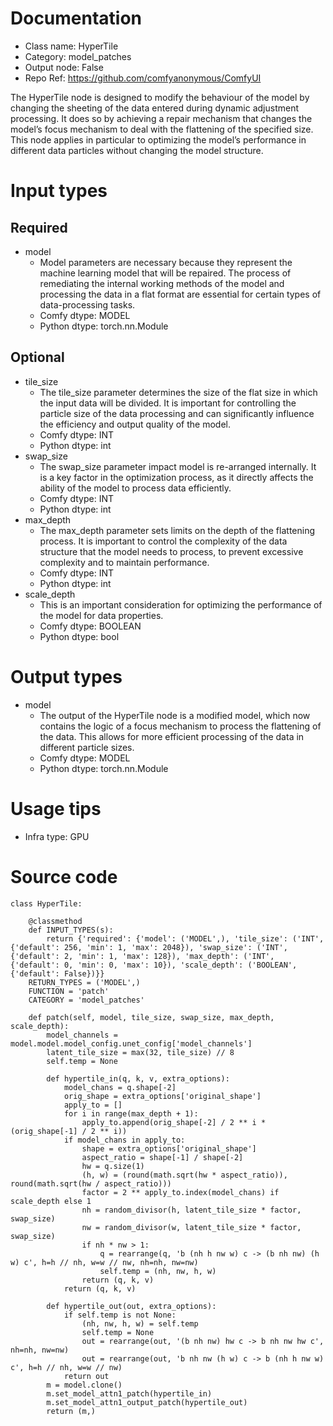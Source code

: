 # Documentation
- Class name: HyperTile
- Category: model_patches
- Output node: False
- Repo Ref: https://github.com/comfyanonymous/ComfyUI

The HyperTile node is designed to modify the behaviour of the model by changing the sheeting of the data entered during dynamic adjustment processing. It does so by achieving a repair mechanism that changes the model’s focus mechanism to deal with the flattening of the specified size. This node applies in particular to optimizing the model’s performance in different data particles without changing the model structure.

# Input types
## Required
- model
    - Model parameters are necessary because they represent the machine learning model that will be repaired. The process of remediating the internal working methods of the model and processing the data in a flat format are essential for certain types of data-processing tasks.
    - Comfy dtype: MODEL
    - Python dtype: torch.nn.Module
## Optional
- tile_size
    - The tile_size parameter determines the size of the flat size in which the input data will be divided. It is important for controlling the particle size of the data processing and can significantly influence the efficiency and output quality of the model.
    - Comfy dtype: INT
    - Python dtype: int
- swap_size
    - The swap_size parameter impact model is re-arranged internally. It is a key factor in the optimization process, as it directly affects the ability of the model to process data efficiently.
    - Comfy dtype: INT
    - Python dtype: int
- max_depth
    - The max_depth parameter sets limits on the depth of the flattening process. It is important to control the complexity of the data structure that the model needs to process, to prevent excessive complexity and to maintain performance.
    - Comfy dtype: INT
    - Python dtype: int
- scale_depth
    - This is an important consideration for optimizing the performance of the model for data properties.
    - Comfy dtype: BOOLEAN
    - Python dtype: bool

# Output types
- model
    - The output of the HyperTile node is a modified model, which now contains the logic of a focus mechanism to process the flattening of the data. This allows for more efficient processing of the data in different particle sizes.
    - Comfy dtype: MODEL
    - Python dtype: torch.nn.Module

# Usage tips
- Infra type: GPU

# Source code
```
class HyperTile:

    @classmethod
    def INPUT_TYPES(s):
        return {'required': {'model': ('MODEL',), 'tile_size': ('INT', {'default': 256, 'min': 1, 'max': 2048}), 'swap_size': ('INT', {'default': 2, 'min': 1, 'max': 128}), 'max_depth': ('INT', {'default': 0, 'min': 0, 'max': 10}), 'scale_depth': ('BOOLEAN', {'default': False})}}
    RETURN_TYPES = ('MODEL',)
    FUNCTION = 'patch'
    CATEGORY = 'model_patches'

    def patch(self, model, tile_size, swap_size, max_depth, scale_depth):
        model_channels = model.model.model_config.unet_config['model_channels']
        latent_tile_size = max(32, tile_size) // 8
        self.temp = None

        def hypertile_in(q, k, v, extra_options):
            model_chans = q.shape[-2]
            orig_shape = extra_options['original_shape']
            apply_to = []
            for i in range(max_depth + 1):
                apply_to.append(orig_shape[-2] / 2 ** i * (orig_shape[-1] / 2 ** i))
            if model_chans in apply_to:
                shape = extra_options['original_shape']
                aspect_ratio = shape[-1] / shape[-2]
                hw = q.size(1)
                (h, w) = (round(math.sqrt(hw * aspect_ratio)), round(math.sqrt(hw / aspect_ratio)))
                factor = 2 ** apply_to.index(model_chans) if scale_depth else 1
                nh = random_divisor(h, latent_tile_size * factor, swap_size)
                nw = random_divisor(w, latent_tile_size * factor, swap_size)
                if nh * nw > 1:
                    q = rearrange(q, 'b (nh h nw w) c -> (b nh nw) (h w) c', h=h // nh, w=w // nw, nh=nh, nw=nw)
                    self.temp = (nh, nw, h, w)
                return (q, k, v)
            return (q, k, v)

        def hypertile_out(out, extra_options):
            if self.temp is not None:
                (nh, nw, h, w) = self.temp
                self.temp = None
                out = rearrange(out, '(b nh nw) hw c -> b nh nw hw c', nh=nh, nw=nw)
                out = rearrange(out, 'b nh nw (h w) c -> b (nh h nw w) c', h=h // nh, w=w // nw)
            return out
        m = model.clone()
        m.set_model_attn1_patch(hypertile_in)
        m.set_model_attn1_output_patch(hypertile_out)
        return (m,)
```